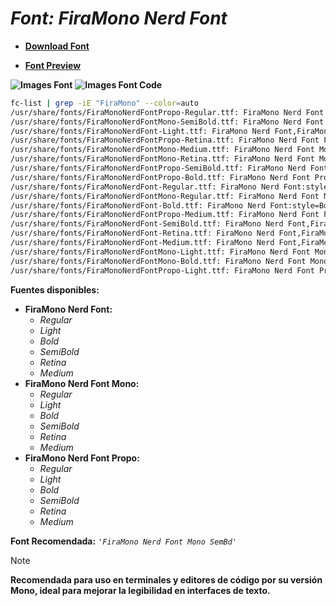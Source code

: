<!-- Autor: Daniel Benjamin Perez Morales -->
<!-- GitHub: https://github.com/D4nitrix13 -->
<!-- GitLab: https://gitlab.com/D4nitrix13 -->
<!-- Correo electrónico: danielperezdev@proton.me -->

# ***Font: FiraMono Nerd Font***

- **[Download Font](https://github.com/ryanoasis/nerd-fonts/releases/download/v3.2.1/FiraMono.zip "https://github.com/ryanoasis/nerd-fonts/releases/download/v3.2.1/FiraMono.zip")**

- **[Font Preview](https://www.programmingfonts.org/#fira "https://www.programmingfonts.org/#fira")**

**![Images Font](../../Fonts/FiraMono%20Nerd%20Font.png "Fonts/FiraMono Nerd Font.png")**
**![Images Font Code](../../Font%20Images%20Code/FiraMono%20Nerd%20Font%20Code.png "Font Images Code/FiraMono Nerd Font Code.png")**

```bash
fc-list | grep -iE "FiraMono" --color=auto
/usr/share/fonts/FiraMonoNerdFontPropo-Regular.ttf: FiraMono Nerd Font Propo:style=Regular
/usr/share/fonts/FiraMonoNerdFontMono-SemiBold.ttf: FiraMono Nerd Font Mono,FiraMono Nerd Font Mono SemBd:style=SemiBold,Regular
/usr/share/fonts/FiraMonoNerdFont-Light.ttf: FiraMono Nerd Font,FiraMono Nerd Font Light:style=Light,Regular
/usr/share/fonts/FiraMonoNerdFontPropo-Retina.ttf: FiraMono Nerd Font Propo,FiraMono Nerd Font Propo Ret:style=Retina,Regular
/usr/share/fonts/FiraMonoNerdFontMono-Medium.ttf: FiraMono Nerd Font Mono,FiraMono Nerd Font Mono Med:style=Medium,Regular
/usr/share/fonts/FiraMonoNerdFontMono-Retina.ttf: FiraMono Nerd Font Mono,FiraMono Nerd Font Mono Ret:style=Retina,Regular
/usr/share/fonts/FiraMonoNerdFontPropo-SemiBold.ttf: FiraMono Nerd Font Propo,FiraMono Nerd Font Propo SemBd:style=SemiBold,Regular
/usr/share/fonts/FiraMonoNerdFontPropo-Bold.ttf: FiraMono Nerd Font Propo:style=Bold
/usr/share/fonts/FiraMonoNerdFont-Regular.ttf: FiraMono Nerd Font:style=Regular
/usr/share/fonts/FiraMonoNerdFontMono-Regular.ttf: FiraMono Nerd Font Mono:style=Regular
/usr/share/fonts/FiraMonoNerdFont-Bold.ttf: FiraMono Nerd Font:style=Bold
/usr/share/fonts/FiraMonoNerdFontPropo-Medium.ttf: FiraMono Nerd Font Propo,FiraMono Nerd Font Propo Med:style=Medium,Regular
/usr/share/fonts/FiraMonoNerdFont-SemiBold.ttf: FiraMono Nerd Font,FiraMono Nerd Font SemBd:style=SemiBold,Regular
/usr/share/fonts/FiraMonoNerdFont-Retina.ttf: FiraMono Nerd Font,FiraMono Nerd Font Ret:style=Retina,Regular
/usr/share/fonts/FiraMonoNerdFont-Medium.ttf: FiraMono Nerd Font,FiraMono Nerd Font Med:style=Medium,Regular
/usr/share/fonts/FiraMonoNerdFontMono-Light.ttf: FiraMono Nerd Font Mono,FiraMono Nerd Font Mono Light:style=Light,Regular
/usr/share/fonts/FiraMonoNerdFontMono-Bold.ttf: FiraMono Nerd Font Mono:style=Bold
/usr/share/fonts/FiraMonoNerdFontPropo-Light.ttf: FiraMono Nerd Font Propo,FiraMono Nerd Font Propo Light:style=Light,Regular
```

**Fuentes disponibles:**

- **FiraMono Nerd Font:**
  - *Regular*
  - *Light*
  - *Bold*
  - *SemiBold*
  - *Retina*
  - *Medium*
- **FiraMono Nerd Font Mono:**
  - *Regular*
  - *Light*
  - *Bold*
  - *SemiBold*
  - *Retina*
  - *Medium*
- **FiraMono Nerd Font Propo:**
  - *Regular*
  - *Light*
  - *Bold*
  - *SemiBold*
  - *Retina*
  - *Medium*

**Font Recomendada:** *`'FiraMono Nerd Font Mono SemBd'`*

> [!NOTE]
> **Recomendada para uso en terminales y editores de código por su versión Mono, ideal para mejorar la legibilidad en interfaces de texto.**
